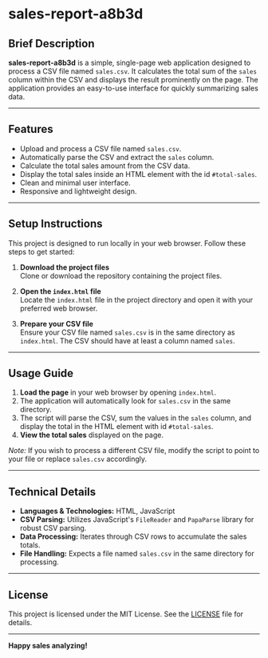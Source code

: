 # sales-report-a8b3d

## Brief Description
**sales-report-a8b3d** is a simple, single-page web application designed to process a CSV file named `sales.csv`. It calculates the total sum of the `sales` column within the CSV and displays the result prominently on the page. The application provides an easy-to-use interface for quickly summarizing sales data.

---

## Features
- Upload and process a CSV file named `sales.csv`.
- Automatically parse the CSV and extract the `sales` column.
- Calculate the total sales amount from the CSV data.
- Display the total sales inside an HTML element with the id `#total-sales`.
- Clean and minimal user interface.
- Responsive and lightweight design.

---

## Setup Instructions
This project is designed to run locally in your web browser. Follow these steps to get started:

1. **Download the project files**  
   Clone or download the repository containing the project files.

2. **Open the `index.html` file**  
   Locate the `index.html` file in the project directory and open it with your preferred web browser.

3. **Prepare your CSV file**  
   Ensure your CSV file named `sales.csv` is in the same directory as `index.html`. The CSV should have at least a column named `sales`.

---

## Usage Guide
1. **Load the page** in your web browser by opening `index.html`.
2. The application will automatically look for `sales.csv` in the same directory.
3. The script will parse the CSV, sum the values in the `sales` column, and display the total in the HTML element with id `#total-sales`.
4. **View the total sales** displayed on the page.

*Note:* If you wish to process a different CSV file, modify the script to point to your file or replace `sales.csv` accordingly.

---

## Technical Details
- **Languages & Technologies:** HTML, JavaScript
- **CSV Parsing:** Utilizes JavaScript's `FileReader` and `PapaParse` library for robust CSV parsing.
- **Data Processing:** Iterates through CSV rows to accumulate the sales totals.
- **File Handling:** Expects a file named `sales.csv` in the same directory for processing.

---

## License
This project is licensed under the MIT License. See the [LICENSE](LICENSE) file for details.

---

**Happy sales analyzing!**